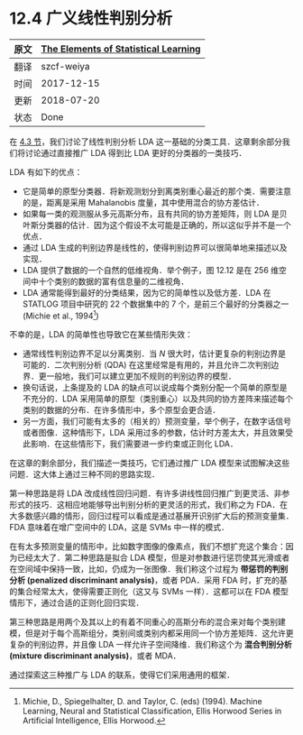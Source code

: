 # 12.4 广义线性判别分析

| 原文   | [The Elements of Statistical Learning](https://web.stanford.edu/~hastie/ElemStatLearn/printings/ESLII_print12.pdf#page=457) |
| ---- | ---------------------------------------- |
| 翻译   | szcf-weiya                               |
| 时间   | 2017-12-15                   |
| 更新| 2018-07-20|
| 状态 | Done|

在 [4.3 节](../04-Linear-Methods-for-Classification/4.3-Linear-Discriminant-Analysis/index.html)，我们讨论了线性判别分析 LDA 这一基础的分类工具．这章剩余部分我们将讨论通过直接推广 LDA 得到比 LDA 更好的分类器的一类技巧．

LDA 有如下的优点：

- 它是简单的原型分类器．将新观测划分到离类别重心最近的那个类．需要注意的是，距离是采用 Mahalanobis 度量，其中使用混合的协方差估计．
- 如果每一类的观测服从多元高斯分布，且有共同的协方差矩阵，则 LDA 是贝叶斯分类器的估计．因为这个假设不太可能是正确的，所以这似乎并不是一个优点．
- 通过 LDA 生成的判别边界是线性的，使得判别边界可以很简单地来描述以及实现．
- LDA 提供了数据的一个自然的低维视角．举个例子，图 12.12 是在 256 维空间中十个类别的数据的富有信息量的二维视角．
- LDA 通常能得到最好的分类结果，因为它的简单性以及低方差．LDA 在 STATLOG 项目中研究的 22 个数据集中的 7 个，是前三个最好的分类器之一 (Michie et al., 1994[^1])


不幸的是，LDA 的简单性也导致它在某些情形失效：

- 通常线性判别边界不足以分离类别．当 $N$ 很大时，估计更复杂的判别边界是可能的．二次判别分析 (QDA) 在这里经常是有用的，并且允许二次判别边界．更一般地，我们可以建立更加不规则的判别边界的模型．
- 换句话说，上条提及的 LDA 的缺点可以说成每个类别分配一个简单的原型是不充分的．LDA 采用简单的原型（类别重心）以及共同的协方差阵来描述每个类别的数据的分布．在许多情形中，多个原型会更合适．
- 另一方面，我们可能有太多的（相关的）预测变量，举个例子，在数字话信号或者图像．这种情形下，LDA 采用过多的参数，估计时方差太大，并且效果受此影响．在这些情形下，我们需要进一步约束或正则化 LDA．

在这章的剩余部分，我们描述一类技巧，它们通过推广 LDA 模型来试图解决这些问题．这大体上通过三种不同的思路实现．

第一种思路是将 LDA 改成线性回归问题．有许多讲线性回归推广到更灵活、非参形式的技巧．这相应地能够导出判别分析的更灵活的形式，我们称之为 FDA．在大多数感兴趣的情形，回归过程可以看成是通过基展开识别扩大后的预测变量集．FDA 意味着在增广空间中的 LDA，这是 SVMs 中一样的模式．

在有太多预测变量的情形中，比如数字图像的像素点，我们不想扩充这个集合：因为已经太大了．第二种思路是拟合 LDA 模型，但是对参数进行惩罚使其光滑或者在空间域中保持一致，比如，仍成为一张图像．我们称这个过程为 **带惩罚的判别分析 (penalized discriminant analysis)**，或者 PDA．采用 FDA 时，扩充的基的集合经常太大，使得需要正则化（这又与 SVMs 一样）．这都可以在 FDA 模型情形下，通过合适的正则化回归实现．

第三种思路是用两个及其以上的有着不同重心的高斯分布的混合来对每个类别建模，但是对于每个高斯组分，类别间或类别内都采用同一个协方差矩阵．这允许更复杂的判别边界，并且像 LDA 一样允许子空间降维．我们称这个为 **混合判别分析 (mixture discriminant analysis)**，或者 MDA．

通过探索这三种推广与 LDA 的联系，使得它们采用通用的框架．

[^1]: Michie, D., Spiegelhalter, D. and Taylor, C. (eds) (1994). Machine Learning, Neural and Statistical Classification, Ellis Horwood Series in Artificial Intelligence, Ellis Horwood.


